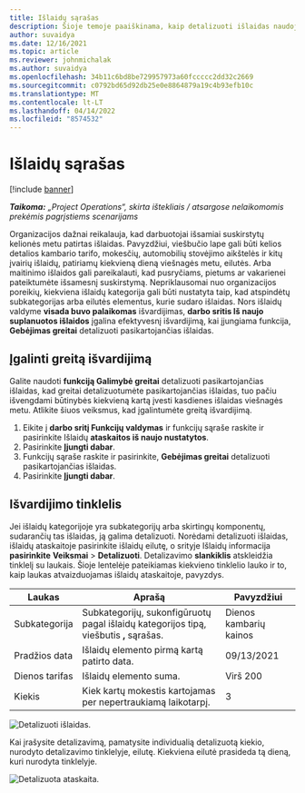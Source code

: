 ```yaml
---
title: Išlaidų sąrašas
description: Šioje temoje paaiškinama, kaip detalizuoti išlaidas naudojant iš naujo suplanuotą išlaidų darbo sritį.
author: suvaidya
ms.date: 12/16/2021
ms.topic: article
ms.reviewer: johnmichalak
ms.author: suvaidya
ms.openlocfilehash: 34b11c6bd8be729957973a60fccccc2dd32c2669
ms.sourcegitcommit: c0792bd65d92db25e0e8864879a19c4b93efb10c
ms.translationtype: MT
ms.contentlocale: lt-LT
ms.lasthandoff: 04/14/2022
ms.locfileid: "8574532"
---
```

# <a name="expense-itemization"></a>Išlaidų sąrašas

[!include [banner](../includes/banner.md)]

_**Taikoma:** „Project Operations“, skirta ištekliais / atsargose nelaikomomis prekėmis pagrįstiems scenarijams_

Organizacijos dažnai reikalauja, kad darbuotojai išsamiai suskirstytų kelionės metu patirtas išlaidas. Pavyzdžiui, viešbučio lape gali būti kelios detalios kambario tarifo, mokesčių, automobilių stovėjimo aikštelės ir kitų įvairių išlaidų, patiriamų kiekvieną dieną viešnagės metu, eilutės. Arba maitinimo išlaidos gali pareikalauti, kad pusryčiams, pietums ar vakarienei pateiktumėte išsamesnį suskirstymą. Nepriklausomai nuo organizacijos poreikių, kiekviena išlaidų kategorija gali būti nustatyta taip, kad atspindėtų subkategorijas arba eilutės elementus, kurie sudaro išlaidas. Nors išlaidų valdyme **visada buvo palaikomas** išvardijimas, **darbo sritis Iš naujo suplanuotos išlaidos** įgalina efektyvesnį išvardijimą, kai įjungiama funkcija, **Gebėjimas greitai** detalizuoti pasikartojančias išlaidas.  

## <a name="enable-quick-itemization"></a>Įgalinti greitą išvardijimą 

Galite naudoti **funkciją Galimybė greitai** detalizuoti pasikartojančias išlaidas, kad greitai detalizuotumėte pasikartojančias išlaidas, tuo pačiu išvengdami būtinybės kiekvieną kartą įvesti kasdienes išlaidas viešnagės metu. Atlikite šiuos veiksmus, kad įgalintumėte greitą išvardijimą.

1. Eikite į **darbo sritį Funkcijų valdymas** ir funkcijų sąraše raskite ir pasirinkite Išlaidų **ataskaitos iš naujo nustatytos**. 
2. Pasirinkite **Įjungti dabar**. 
3. Funkcijų sąraše raskite ir pasirinkite, **Gebėjimas greitai** detalizuoti pasikartojančias išlaidas.
4. Pasirinkite **Įjungti dabar**. 

## <a name="itemization-grid"></a>Išvardijimo tinklelis 

Jei išlaidų kategorijoje yra subkategorijų arba skirtingų komponentų, sudarančių tas išlaidas, ją galima detalizuoti. Norėdami detalizuoti išlaidas, išlaidų ataskaitoje pasirinkite išlaidų eilutę, o srityje Išlaidų informacija **pasirinkite** **Veiksmai** > **Detalizuoti**. Detalizavimo **slankiklis** atskleidžia tinklelį su laukais. Šioje lentelėje pateikiamas kiekvieno tinklelio lauko ir to, kaip laukas atvaizduojamas išlaidų ataskaitoje, pavyzdys. 

|     Laukas          |     Aprašą                                                                                  |     Pavyzdžiui              |
|--------------------|--------------------------------------------------------------------------------------------------|--------------------------|
|     Subkategorija    |     Subkategorijų, sukonfigūruotų pagal išlaidų kategorijos tipą, viešbutis **,** sąrašas.             |     Dienos kambarių kainos      |
|     Pradžios data     |     Išlaidų elemento pirmą kartą patirto data.                                           |     09/13/2021           |
|     Dienos tarifas     |     Išlaidų elemento suma.                                                    |     Virš 200                  |
|     Kiekis       |     Kiek kartų mokestis kartojamas per nepertraukiamą laikotarpį.                       |     3                    |

![Detalizuoti išlaidas.](media/Itemization%20screen%201.png)

Kai įrašysite detalizavimą, pamatysite individualią detalizuotą kiekio, nurodyto detalizavimo tinklelyje, eilutę. Kiekviena eilutė prasideda tą dieną, kuri nurodyta tinklelyje.

![Detalizuota ataskaita.](media/Itemization%20screen%202.png)

